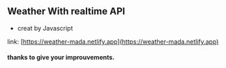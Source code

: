 ## Weather With realtime API

- creat by Javascript

link: [https://weather-mada.netlify.app](https://weather-mada.netlify.app)

#### thanks to give your improuvements.
